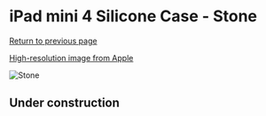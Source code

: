 # iPad mini 4 Silicone Case - Stone

[Return to previous page](/ipad_mini4)

[High-resolution image from Apple](https://store.storeimages.cdn-apple.com/8756/as-images.apple.com/is/MKLP2?wid=4500&hei=4500&fmt=png)

<div style="width: 512px"><img src="/almost_uncompressed/MKLP2.webp" alt="Stone"></div>

## Under construction
